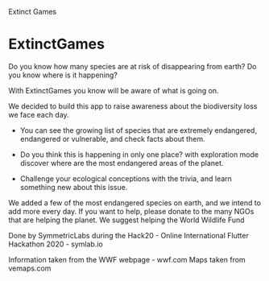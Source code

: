 Extinct Games

# ExtinctGames

Do you know how many species are at risk of disappearing from earth? Do you know where is it happening?

With ExtinctGames you know will be aware of what is going on.

We decided to build this app to raise awareness about the biodiversity loss we face each day.

- You can see the growing list of species that are extremely endangered, endangered or vulnerable, and check facts about them.

- Do you think this is happening in only one place? with exploration mode discover where are the most endangered areas of the planet.

- Challenge your ecological conceptions with the trivia, and learn something new about this issue.

We added a few of the most endangered species on earth, and we intend to add more every day. If you want to help, please donate to the many NGOs that are helping the planet. We suggest helping the World Wildlife Fund

Done by SymmetricLabs during the Hack20 - Online International Flutter Hackathon 2020 - symlab.io

Information taken from the WWF webpage - wwf.com
Maps taken from vemaps.com

